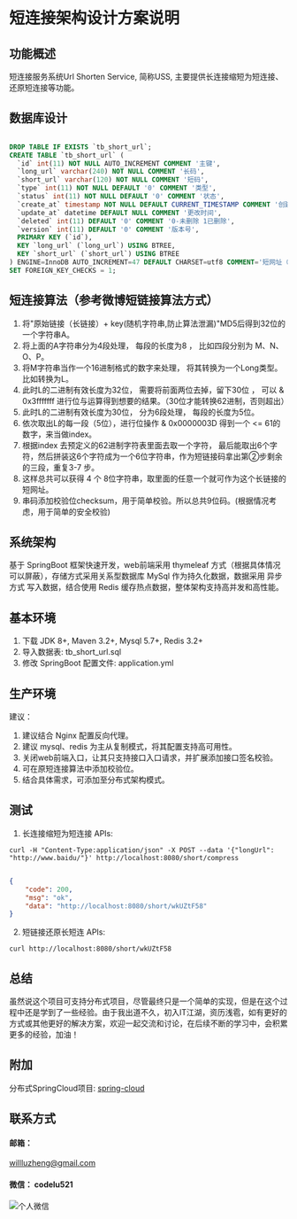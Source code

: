 # 短连接架构设计方案说明

## 功能概述

短连接服务系统Url Shorten Service, 简称USS, 主要提供长连接缩短为短连接、还原短连接等功能。

## 数据库设计

```sql

DROP TABLE IF EXISTS `tb_short_url`;
CREATE TABLE `tb_short_url` (
  `id` int(11) NOT NULL AUTO_INCREMENT COMMENT '主键',
  `long_url` varchar(240) NOT NULL COMMENT '长码',
  `short_url` varchar(120) NOT NULL COMMENT '短码',
  `type` int(11) NOT NULL DEFAULT '0' COMMENT '类型',
  `status` int(11) NOT NULL DEFAULT '0' COMMENT '状态',
  `create_at` timestamp NOT NULL DEFAULT CURRENT_TIMESTAMP COMMENT '创建时间',
  `update_at` datetime DEFAULT NULL COMMENT '更改时间',
  `deleted` int(11) DEFAULT '0' COMMENT '0-未删除 1已删除',
  `version` int(11) DEFAULT '0' COMMENT '版本号',
  PRIMARY KEY (`id`),
  KEY `long_url` (`long_url`) USING BTREE,
  KEY `short_url` (`short_url`) USING BTREE
) ENGINE=InnoDB AUTO_INCREMENT=47 DEFAULT CHARSET=utf8 COMMENT='短网址（Short URL）映射关系';
SET FOREIGN_KEY_CHECKS = 1;

```

## 短连接算法（参考微博短链接算法方式）

1. 将"原始链接（长链接）+ key(随机字符串,防止算法泄漏)"MD5后得到32位的一个字符串A。
2. 将上面的A字符串分为4段处理， 每段的长度为8 ， 比如四段分别为 M、N、O、P。
3. 将M字符串当作一个16进制格式的数字来处理， 将其转换为一个Long类型。 比如转换为L。
4. 此时L的二进制有效长度为32位， 需要将前面两位去掉，留下30位 ， 可以 & 0x3fffffff 进行位与运算得到想要的结果。（30位才能转换62进制，否则超出）
5. 此时L的二进制有效长度为30位， 分为6段处理， 每段的长度为5位。
6. 依次取出L的每一段（5位），进行位操作 & 0x0000003D 得到一个 <= 61的数字，来当做index。
7. 根据index 去预定义的62进制字符表里面去取一个字符， 最后能取出6个字符，然后拼装这6个字符成为一个6位字符串，作为短链接码拿出第②步剩余的三段，重复3-7 步。
8. 这样总共可以获得 4 个 8位字符串，取里面的任意一个就可作为这个长链接的短网址。
9. 串码添加校验位checksum，用于简单校验。所以总共9位码。(根据情况考虑，用于简单的安全校验)

## 系统架构

基于 SpringBoot 框架快速开发，web前端采用 thymeleaf 方式（根据具体情况可以屏蔽），存储方式采用关系型数据库 MySql 作为持久化数据，数据采用 异步方式 写入数据，结合使用 Redis 缓存热点数据，整体架构支持高并发和高性能。

## 基本环境

1. 下载 JDK 8+, Maven 3.2+, Mysql 5.7+, Redis 3.2+
2. 导入数据表: tb_short_url.sql
2. 修改 SpringBoot 配置文件: application.yml

## 生产环境

建议：
1. 建议结合 Nginx 配置反向代理。
2. 建议 mysql、redis 为主从复制模式，将其配置支持高可用性。
3. 关闭web前端入口，让其只支持接口入口请求，并扩展添加接口签名校验。
4. 可在原短连接算法中添加校验位。
5. 结合具体需求，可添加至分布式架构模式。

## 测试

1. 长连接缩短为短连接 APIs: 
```
curl -H "Content-Type:application/json" -X POST --data '{"longUrl": "http://www.baidu/"}' http://localhost:8080/short/compress

```

```json

{
    "code": 200, 
    "msg": "ok", 
    "data": "http://localhost:8080/short/wkUZtF58"
}

```

2. 短链接还原长短连 APIs: 

```
curl http://localhost:8080/short/wkUZtF58

```

## 总结

虽然说这个项目可支持分布式项目，尽管最终只是一个简单的实现，但是在这个过程中还是学到了一些经验。由于我出道不久，初入IT江湖，资历浅雹，如有更好的方式或其他更好的解决方案，欢迎一起交流和讨论，在后续不断的学习中，会积累更多的经验，加油！


## 附加

分布式SpringCloud项目: [spring-cloud](https://github.com/romeoblog/spring-cloud) 

## 联系方式

#### 邮箱：
willluzheng@gmail.com

#### 微信： codelu521

![个人微信](http://cdn.willlu.cn/%E5%BE%AE%E4%BF%A1%E4%B8%AA%E4%BA%BA%E5%90%8D%E7%89%87.jpeg)
